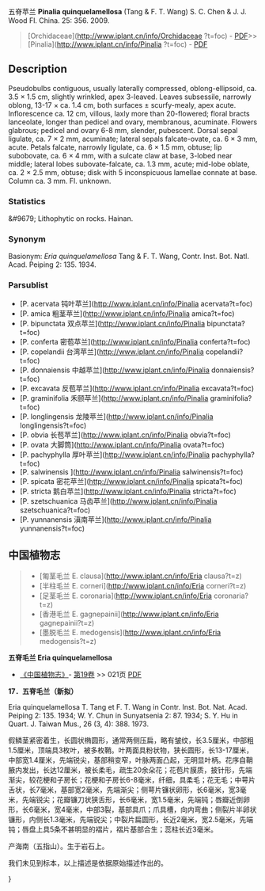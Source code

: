 五脊苹兰 **Pinalia quinquelamellosa** (Tang & F. T. Wang) S. C. Chen & J. J. Wood Fl. China. 25: 356. 2009.

> [Orchidaceae](http://www.iplant.cn/info/Orchidaceae ?t=foc) - [PDF](http://iplant.cn/foc/pdf/Orchidaceae.pdf)>>[Pinalia](http://www.iplant.cn/info/Pinalia ?t=foc) - [PDF](http://www.iplant.cn/foc/pdf/Pinalia.pdf)

## Description

Pseudobulbs contiguous, usually laterally compressed, oblong-ellipsoid, ca. 3.5 × 1.5 cm, slightly wrinkled, apex 3-leaved. Leaves subsessile, narrowly oblong, 13-17 × ca. 1.4 cm, both surfaces ± scurfy-mealy, apex acute. Inflorescence ca. 12 cm, villous, laxly more than 20-flowered; floral bracts lanceolate, longer than pedicel and ovary, membranous, acuminate. Flowers glabrous; pedicel and ovary 6-8 mm, slender, pubescent. Dorsal sepal ligulate, ca. 7 × 2 mm, acuminate; lateral sepals falcate-ovate, ca. 6 × 3 mm, acute. Petals falcate, narrowly ligulate, ca. 6 × 1.5 mm, obtuse; lip subobovate, ca. 6 × 4 mm, with a sulcate claw at base, 3-lobed near middle; lateral lobes subovate-falcate, ca. 1.3 mm, acute; mid-lobe oblate, ca. 2 × 2.5 mm, obtuse; disk with 5 inconspicuous lamellae connate at base. Column ca. 3 mm. Fl. unknown.

### Statistics
&amp;#9679; Lithophytic on rocks. Hainan.

### Synonym
Basionym: *Eria quinquelamellosa* Tang & F. T. Wang, Contr. Inst. Bot. Natl. Acad. Peiping 2: 135. 1934.

### Parsublist

* [P.  acervata  钝叶苹兰](http://www.iplant.cn/info/Pinalia acervata?t=foc)
* [P.  amica  粗茎苹兰](http://www.iplant.cn/info/Pinalia amica?t=foc)
* [P.  bipunctata  双点苹兰](http://www.iplant.cn/info/Pinalia bipunctata?t=foc)
* [P.  conferta  密苞苹兰](http://www.iplant.cn/info/Pinalia conferta?t=foc)
* [P.  copelandii  台湾苹兰](http://www.iplant.cn/info/Pinalia copelandii?t=foc)
* [P.  donnaiensis  中越苹兰](http://www.iplant.cn/info/Pinalia donnaiensis?t=foc)
* [P.  excavata  反苞苹兰](http://www.iplant.cn/info/Pinalia excavata?t=foc)
* [P.  graminifolia  禾颐苹兰](http://www.iplant.cn/info/Pinalia graminifolia?t=foc)
* [P.  longlingensis  龙陵苹兰](http://www.iplant.cn/info/Pinalia longlingensis?t=foc)
* [P.  obvia  长苞苹兰](http://www.iplant.cn/info/Pinalia obvia?t=foc)
* [P.  ovata  大脚筒](http://www.iplant.cn/info/Pinalia ovata?t=foc)
* [P.  pachyphylla  厚叶苹兰](http://www.iplant.cn/info/Pinalia pachyphylla?t=foc)
* [P.  salwinensis  ](http://www.iplant.cn/info/Pinalia salwinensis?t=foc)
* [P.  spicata  密花苹兰](http://www.iplant.cn/info/Pinalia spicata?t=foc)
* [P.  stricta  鹅白苹兰](http://www.iplant.cn/info/Pinalia stricta?t=foc)
* [P.  szetschuanica  马齿苹兰](http://www.iplant.cn/info/Pinalia szetschuanica?t=foc)
* [P.  yunnanensis  滇南苹兰](http://www.iplant.cn/info/Pinalia yunnanensis?t=foc)

## 中国植物志

> * [匍茎毛兰  E.  clausa](http://www.iplant.cn/info/Eria clausa?t=z)
> * [半柱毛兰  E.  corneri](http://www.iplant.cn/info/Eria corneri?t=z)
> * [足茎毛兰  E.  coronaria](http://www.iplant.cn/info/Eria coronaria?t=z)
> * [香港毛兰  E.  gagnepainii](http://www.iplant.cn/info/Eria gagnepainii?t=z)
> * [墨脱毛兰  E.  medogensis](http://www.iplant.cn/info/Eria medogensis?t=z)

**五脊毛兰 Eria quinquelamellosa**

* [《中国植物志》](http://www.iplant.cn/frps)- [第19卷](http://www.iplant.cn/frps/vol/19) >> 021页 [PDF](http://www.iplant.cn/frps/pdf/19/021a.pdf)

**17．五脊毛兰（新拟）**

Eria quinquelamellosa T. Tang et F. T. Wang in Contr. Inst. Bot. Nat. Acad. Peiping 2: 135. 1934; W. Y. Chun in Sunyatsenia 2: 87. 1934; S. Y. Hu in Quart. J. Taiwan Mus., 26 (3, 4): 388. 1973.

假鳞茎紧密着生，长圆状椭圆形，通常两侧压扁，略有皱纹，长3.5厘米，中部粗1.5厘米，顶端具3枚叶，被多枚鞘。叶两面具粉状物，狭长圆形，长13-17厘米，中部宽1.4厘米，先端锐尖，基部稍变窄，叶脉两面凸起，无明显叶柄。花序自鞘腋内发出，长达12厘米，被长柔毛，疏生20余朵花；花苞片膜质，披针形，先端渐尖，较花梗和子房长；花梗和子房长6-8毫米，纤细，具柔毛；花无毛；中萼片舌状，长7毫米，基部宽2毫米，先端渐尖；侧萼片镰状卵形，长6毫米，宽3毫米，先端锐尖；花瓣镰刀状狭舌形，长6毫米，宽1.5毫米，先端钝；唇瓣近倒卵形，长6毫米，宽4毫米，中部3裂，基部具爪；爪具槽，向内弯曲；侧裂片半卵状镰形，内侧长1.3毫米，先端锐尖；中裂片扁圆形，长近2毫米，宽2.5毫米，先端钝；唇盘上具5条不甚明显的褶片，褶片基部合生；蕊柱长近3毫米。

产海南（五指山）。生于岩石上。

我们未见到标本，以上描述是依据原始描述作出的。

}